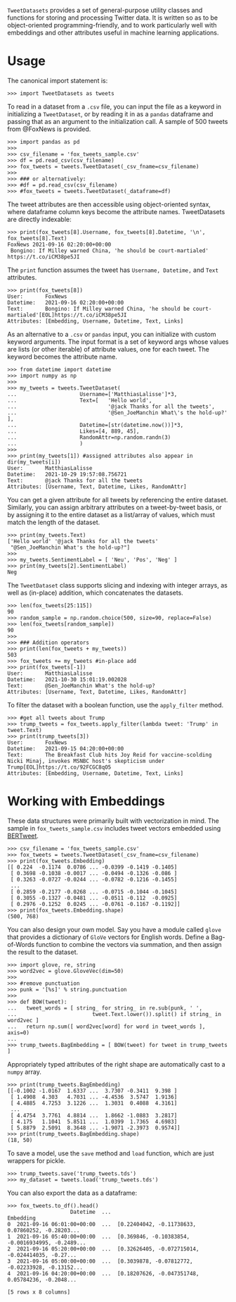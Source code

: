 ``TweetDatasets`` provides a set of general-purpose utility classes and functions for storing and processing Twitter data. It is written so as to be object-oriented programming-friendly, and to work particularly well with embeddings and other attributes useful in machine learning applications.

Usage
===========
The canonical import statement is:
~~~
>>> import TweetDatasets as tweets
~~~
To read in a dataset from a ``.csv`` file, you can input the file as a keyword in initializing a ``TweetDataset``, or by reading it in as a ``pandas`` dataframe and passing that as an argument to the initialization call. A sample of 500 tweets from @FoxNews is provided.
~~~
>>> import pandas as pd
>>> 
>>> csv_filename = 'fox_tweets_sample.csv'
>>> df = pd.read_csv(csv_filename)
>>> fox_tweets = tweets.TweetDataset(_csv_fname=csv_filename)
>>> 
>>> ### or alternatively:
>>> #df = pd.read_csv(csv_filename)
>>> #fox_tweets = tweets.TweetDataset(_dataframe=df)
~~~
The tweet attributes are then accessible using object-oriented syntax, where dataframe column keys become the attribute names. TweetDatasets are directly indexable:
~~~
>>> print(fox_tweets[8].Username, fox_tweets[8].Datetime, '\n', fox_tweets[8].Text)
FoxNews 2021-09-16 02:20:00+00:00 
 Bongino: If Milley warned China, 'he should be court-martialed'
https://t.co/iCM38pe5JI
~~~
The ``print`` function assumes the tweet has ``Username, Datetime,`` and ``Text`` attributes.
~~~
>>> print(fox_tweets[8])
User:		FoxNews 
Datetime:	2021-09-16 02:20:00+00:00
Text:		Bongino: If Milley warned China, 'he should be court-martialed'[EOL]https://t.co/iCM38pe5JI
Attributes:	[Embedding, Username, Datetime, Text, Links] 
~~~
As an alternative to a ``.csv`` or ``pandas`` input, you can initialize with custom keyword arguments. The input format is a set of keyword args whose values are lists (or other iterable) of attribute values, one for each tweet. The keyword becomes the attribute name.
~~~
>>> from datetime import datetime
>>> import numpy as np
>>> 
>>> my_tweets = tweets.TweetDataset(
...                    Username=['MatthiasLalisse']*3, 
...                    Text=[   'Hello world', 
...                             '@jack Thanks for all the tweets', 
...                             '@Sen_JoeManchin What\'s the hold-up?' ], 
...                    Datetime=[str(datetime.now())]*3, 
...                    Likes=[4, 889, 45], 
...                    RandomAttr=np.random.randn(3)
...                    )
>>> 
>>> print(my_tweets[1]) #assigned attributes also appear in dir(my_tweets[i])
User:		MatthiasLalisse 
Datetime:	2021-10-29 19:57:08.756721
Text:		@jack Thanks for all the tweets
Attributes:	[Username, Text, Datetime, Likes, RandomAttr] 
~~~
You can get a given attribute for all tweets by referencing the entire dataset. Similarly, you can assign arbitrary attributes on a tweet-by-tweet basis, or by assigning it to the entire dataset as a list/array of values, which must match the length of the dataset.
~~~
>>> print(my_tweets.Text)
['Hello world' '@jack Thanks for all the tweets'
 "@Sen_JoeManchin What's the hold-up?"]
>>> 
>>> my_tweets.SentimentLabel = [ 'Neu', 'Pos', 'Neg' ]
>>> print(my_tweets[2].SentimentLabel)
Neg
~~~
The ``TweetDataset`` class supports slicing and indexing with integer arrays, as well as (in-place) addition, which concatenates the datasets.
~~~
>>> len(fox_tweets[25:115])
90
>>> random_sample = np.random.choice(500, size=90, replace=False)
>>> len(fox_tweets[random_sample])
90
>>> 
>>> ### Addition operators
>>> print(len(fox_tweets + my_tweets))
503
>>> fox_tweets += my_tweets	#in-place add
>>> print(fox_tweets[-1])
User:		MatthiasLalisse 
Datetime:	2021-10-30 15:01:19.002028
Text:		@Sen_JoeManchin What's the hold-up?
Attributes:	[Username, Text, Datetime, Likes, RandomAttr] 
~~~
To filter the dataset with a boolean function, use the ``apply_filter`` method.
~~~
>>> #get all tweets about Trump
>>> trump_tweets = fox_tweets.apply_filter(lambda tweet: 'Trump' in tweet.Text)
>>> print(trump_tweets[3])
User:		FoxNews 
Datetime:	2021-09-15 04:20:00+00:00
Text:		The Breakfast Club hits Joy Reid for vaccine-scolding Nicki Minaj, invokes MSNBC host's skepticism under Trump[EOL]https://t.co/92FCGC8qO5
Attributes:	[Embedding, Username, Datetime, Text, Links]
~~~

Working with Embeddings
=============================
These data structures were primarily built with vectorization in mind. The sample in ``fox_tweets_sample.csv`` includes tweet vectors embedded using [BERTweet](https://github.com/VinAIResearch/BERTweet).
~~~
>>> csv_filename = 'fox_tweets_sample.csv'
>>> fox_tweets = tweets.TweetDataset(_csv_fname=csv_filename)
>>> print(fox_tweets.Embedding)
[[ 0.224  -0.1174  0.0786 ... -0.0399 -0.1419 -0.1405]
 [ 0.3698 -0.1038 -0.0017 ... -0.0494 -0.1326 -0.086 ]
 [ 0.3263 -0.0727 -0.0244 ... -0.0782 -0.1216 -0.1455]
 ...
 [ 0.2859 -0.2177 -0.0268 ... -0.0715 -0.1044 -0.1045]
 [ 0.3055 -0.1327 -0.0481 ... -0.0511 -0.112  -0.0925]
 [ 0.2976 -0.1252  0.0245 ... -0.0761 -0.1167 -0.1192]]
>>> print(fox_tweets.Embedding.shape)
(500, 768)
~~~
You can also design your own model. Say you have a module called ``glove`` that provides a dictionary of ``GloVe`` vectors for English words. Define a Bag-of-Words function to combine the vectors via summation, and then assign the result to the dataset.
~~~
>>> import glove, re, string
>>> word2vec = glove.GloveVec(dim=50)
>>> 
>>> #remove punctuation
>>> punk = '[%s]' % string.punctuation
>>> 
>>> def BOW(tweet):
...   tweet_words = [ string_ for string_ in re.sub(punk, ' ', 
...                        tweet.Text.lower()).split() if string_ in word2vec ]
...   return np.sum([ word2vec[word] for word in tweet_words ], axis=0)
... 
>>> trump_tweets.BagEmbedding = [ BOW(tweet) for tweet in trump_tweets ]
~~~
Appropriately typed attributes of the right shape are automatically cast to a ``numpy`` array.
~~~
>>> print(trump_tweets.BagEmbedding)
[[-0.1002 -1.0167  1.6337 ...  3.7307 -0.3411  9.398 ]
 [ 1.4908  4.303   4.7031 ... -4.4536  3.5747  1.9136]
 [ 4.4885  4.7253  3.1226 ...  1.3031  0.4088  4.3161]
 ...
 [ 4.4754  3.7761  4.8814 ...  1.8662 -1.0883  3.2817]
 [ 4.175   1.1041  5.8511 ...  1.0399  1.7365  4.6983]
 [ 5.8879  2.5091  8.3648 ... -1.9071 -2.3973  0.9574]]
>>> print(trump_tweets.BagEmbedding.shape)
(18, 50)
~~~
To save a model, use the ``save`` method and ``load`` function, which are just wrappers for pickle.
~~~
>>> trump_tweets.save('trump_tweets.tds')
>>> my_dataset = tweets.load('trump_tweets.tds')
~~~
You can also export the data as a dataframe:
~~~
>>> fox_tweets.to_df().head()
                    Datetime  ...                                          Embedding
0  2021-09-16 06:01:00+00:00  ...  [0.22404042, -0.11738633, 0.07860252, -0.28203...
1  2021-09-16 05:40:00+00:00  ...  [0.369846, -0.10383854, -0.0016934995, -0.2489...
2  2021-09-16 05:20:00+00:00  ...  [0.32626405, -0.072715014, -0.024414035, -0.27...
3  2021-09-16 05:00:00+00:00  ...  [0.3039878, -0.07812772, -0.02233928, -0.13152...
4  2021-09-16 04:20:00+00:00  ...  [0.18207626, -0.047351748, 0.05784236, -0.2048...

[5 rows x 8 columns]
~~~


